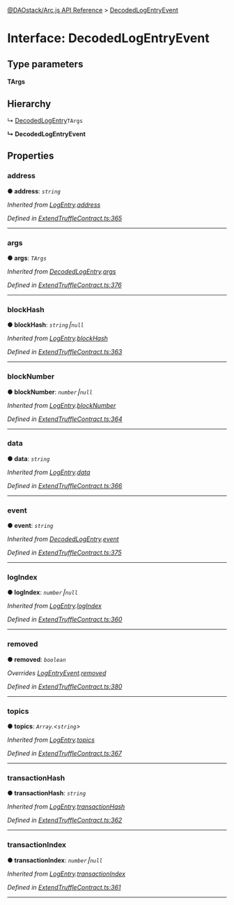 [@DAOstack/Arc.js API Reference](../README.md) > [DecodedLogEntryEvent](../interfaces/decodedlogentryevent.md)



# Interface: DecodedLogEntryEvent

## Type parameters
#### TArgs 
## Hierarchy


↳  [DecodedLogEntry](decodedlogentry.md)`TArgs`

**↳ DecodedLogEntryEvent**








## Properties
<a id="address"></a>

###  address

**●  address**:  *`string`* 

*Inherited from [LogEntry](logentry.md).[address](logentry.md#address)*

*Defined in [ExtendTruffleContract.ts:365](https://github.com/daostack/arc.js/blob/0fff6d4/lib/ExtendTruffleContract.ts#L365)*





___

<a id="args"></a>

###  args

**●  args**:  *`TArgs`* 

*Inherited from [DecodedLogEntry](decodedlogentry.md).[args](decodedlogentry.md#args)*

*Defined in [ExtendTruffleContract.ts:376](https://github.com/daostack/arc.js/blob/0fff6d4/lib/ExtendTruffleContract.ts#L376)*





___

<a id="blockhash"></a>

###  blockHash

**●  blockHash**:  *`string`⎮`null`* 

*Inherited from [LogEntry](logentry.md).[blockHash](logentry.md#blockhash)*

*Defined in [ExtendTruffleContract.ts:363](https://github.com/daostack/arc.js/blob/0fff6d4/lib/ExtendTruffleContract.ts#L363)*





___

<a id="blocknumber"></a>

###  blockNumber

**●  blockNumber**:  *`number`⎮`null`* 

*Inherited from [LogEntry](logentry.md).[blockNumber](logentry.md#blocknumber)*

*Defined in [ExtendTruffleContract.ts:364](https://github.com/daostack/arc.js/blob/0fff6d4/lib/ExtendTruffleContract.ts#L364)*





___

<a id="data"></a>

###  data

**●  data**:  *`string`* 

*Inherited from [LogEntry](logentry.md).[data](logentry.md#data)*

*Defined in [ExtendTruffleContract.ts:366](https://github.com/daostack/arc.js/blob/0fff6d4/lib/ExtendTruffleContract.ts#L366)*





___

<a id="event"></a>

###  event

**●  event**:  *`string`* 

*Inherited from [DecodedLogEntry](decodedlogentry.md).[event](decodedlogentry.md#event)*

*Defined in [ExtendTruffleContract.ts:375](https://github.com/daostack/arc.js/blob/0fff6d4/lib/ExtendTruffleContract.ts#L375)*





___

<a id="logindex"></a>

###  logIndex

**●  logIndex**:  *`number`⎮`null`* 

*Inherited from [LogEntry](logentry.md).[logIndex](logentry.md#logindex)*

*Defined in [ExtendTruffleContract.ts:360](https://github.com/daostack/arc.js/blob/0fff6d4/lib/ExtendTruffleContract.ts#L360)*





___

<a id="removed"></a>

###  removed

**●  removed**:  *`boolean`* 

*Overrides [LogEntryEvent](logentryevent.md).[removed](logentryevent.md#removed)*

*Defined in [ExtendTruffleContract.ts:380](https://github.com/daostack/arc.js/blob/0fff6d4/lib/ExtendTruffleContract.ts#L380)*





___

<a id="topics"></a>

###  topics

**●  topics**:  *`Array`.<`string`>* 

*Inherited from [LogEntry](logentry.md).[topics](logentry.md#topics)*

*Defined in [ExtendTruffleContract.ts:367](https://github.com/daostack/arc.js/blob/0fff6d4/lib/ExtendTruffleContract.ts#L367)*





___

<a id="transactionhash"></a>

###  transactionHash

**●  transactionHash**:  *`string`* 

*Inherited from [LogEntry](logentry.md).[transactionHash](logentry.md#transactionhash)*

*Defined in [ExtendTruffleContract.ts:362](https://github.com/daostack/arc.js/blob/0fff6d4/lib/ExtendTruffleContract.ts#L362)*





___

<a id="transactionindex"></a>

###  transactionIndex

**●  transactionIndex**:  *`number`⎮`null`* 

*Inherited from [LogEntry](logentry.md).[transactionIndex](logentry.md#transactionindex)*

*Defined in [ExtendTruffleContract.ts:361](https://github.com/daostack/arc.js/blob/0fff6d4/lib/ExtendTruffleContract.ts#L361)*





___


